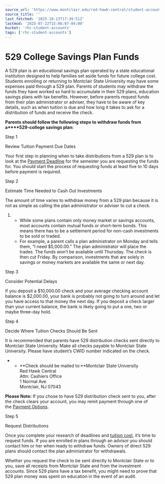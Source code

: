 ```yaml
---
source_url: 'https://www.montclair.edu/red-hawk-central/student-accounts/529-college-savings-plan-funds/'
source_title: ''
last_fetched: '2025-10-13T17:39:51Z'
lastmod: '2025-07-22T15:06:07-04:00'
bucket: 'rhc-student-accounts'
tags: ['rhc-student-accounts']
---
```


# 529 College Savings Plan Funds

A 529 plan is an educational savings plan operated by a state educational institution designed to help families set aside funds for future college cost. Students enrolling or returning to Montclair State University may have some expenses paid through a 529 plan. Parents of students may withdraw the funds they have worked so hard to accumulate in their 529 plans, education savings plans with tax benefits. However, before parents request funds from their plan administrator or adviser, they have to be aware of key details, such as when tuition is due and how long it takes to ask for a distribution of funds and receive the check.

**Parents should follow the following steps to withdraw funds from a****529-college savings plan:**

Step 1

Review Tuition Payment Due Dates

Your first step in planning when to take distributions from a 529 plan is to look at the [Payment Deadline](/red-hawk-central/student-accounts/payment-deadlines/) for the semester you are requesting the funds for. You should start the process of requesting funds at least five to 10 days before payment is required.

Step 2

Estimate Time Needed to Cash Out Investments

The amount of time varies to withdraw money from a 529 plan because it is not as simple as calling the plan administrator or adviser to cut a check.

1. * While some plans contain only money market or savings accounts, most accounts contain mutual funds or short-term bonds. This means there has to be a settlement period for non-cash investments to be sold or traded.
   * For example, a parent calls a plan administrator on Monday and tells them, “I need $5,000.00.” The plan administrator will place the trades. The funds won’t be available until Thursday. The check is then cut Friday. By comparison, investments that are solely in savings or money markets are available the same or next day.

Step 3

Consider Potential Delays

If you deposit a $10,000.00 check and your average checking account balance is $2,000.00, your bank is probably not going to turn around and let you have access to that money the next day. If you deposit a check larger than your current balance, the bank is likely going to put a one, two or maybe three-day hold.

Step 4

Decide Where Tuition Checks Should Be Sent

It is recommended that parents have 529 distribution checks sent directly to Montclair State University. Make all checks payable to Montclair State University. Please have student’s CWID number indicated on the check.

* + **Check should be mailed to:**Montclair State University  
    Red Hawk Central  
    Attn: Cashiers Office  
    1 Normal Ave  
    Montclair, NJ 07043

**Please Note:** If you chose to have 529 distribution check sent to you, after the check clears your account, you may remit payment through one of the [Payment Options](/red-hawk-central/student-accounts/payment-options/).

Step 5

Request Distributions

Once you complete your research of deadlines and [tuition cost](/red-hawk-central/tuition-fees/), it’s time to request funds. If you are enrolled in plans through an advisor you should contact him or her when ready to withdraw funds. Owners of direct 529 plans should contact the plan administrator for withdrawals.

Whether you request the check to be sent directly to Montclair State or to you, save all receipts from Montclair State and from the investment accounts. Since 529 plans have a tax benefit, you might need to prove that 529 plan money was spent on education in the event of an audit.